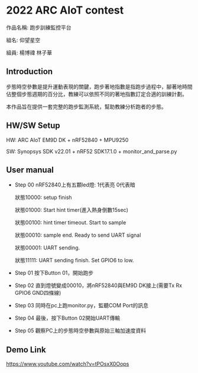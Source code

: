 # 2022 ARC AIoT contest
作品名稱: 跑步訓練監控平台

組名: 仰望星空

組員: 楊博禕 林子華
## Introduction
步態時空參數是提升運動表現的關鍵，跑步著地指數是指跑步過程中，腳著地時間佔整個步態週期的百分比，教練可以依照不同的著地指數訂定合適的訓練計劃。

本作品旨在提供一套完整的跑步監測系統，幫助教練分析跑者的步態。
## HW/SW Setup
HW: ARC AIoT EM9D DK + nRF52840 + MPU9250

SW: Synopsys SDK v22.01 + nRF52 SDK17.1.0 + monitor_and_parse.py

## User manual 
* Step 00
    nRF52840上有五顆led燈: 1代表亮 0代表暗

    狀態10000: setup finish

    狀態01000: Start hint timer(進入熱身倒數15sec)

    狀態00100: hint timer timeout. Start to sample

    狀態00010: sample end. Ready to send UART signal

    狀態00001: UART sending.

    狀態11111: UART sending finish. Set GPIO6 to low.
* Step 01
    按下Button 01，開始跑步
* Step 02
    直到燈號變成00010，將nRF52840與EM9D DK接上(需要Tx Rx GPIO6 GND四條線)
* Step 03
    同時在pc上跑monitor.py，監聽COM Port的訊息
* Step 04
    最後，按下Button 02開始UART傳輸
* Step 05
    觀察PC上的步態時空參數與原始三軸加速度資料

## Demo Link
https://www.youtube.com/watch?v=tPOsxX0Oops
